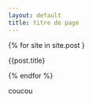 ```yaml
---
layout: default
title: titre de page
---
```


{% for site in site.post }

{{post.title}

{% endfor %}
<p>coucou<p>